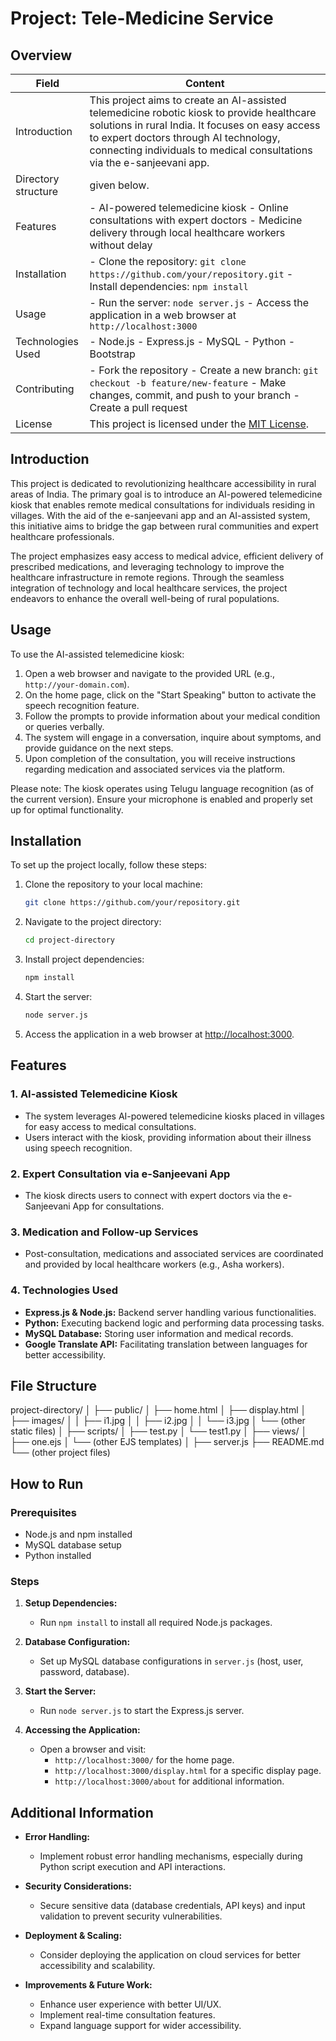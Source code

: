 # Project: Tele-Medicine Service

## Overview

| Field                | Content                                                   |
|----------------------|-----------------------------------------------------------|
| Introduction         | This project aims to create an AI-assisted telemedicine robotic kiosk to provide healthcare solutions in rural India. It focuses on easy access to expert doctors through AI technology, connecting individuals to medical consultations via the e-sanjeevani app. |
|Directory structure   | given below. | 
| Features             | - AI-powered telemedicine kiosk - Online consultations with expert doctors - Medicine delivery through local healthcare workers without delay |
| Installation         | - Clone the repository: `git clone https://github.com/your/repository.git` - Install dependencies: `npm install` |
| Usage                | - Run the server: `node server.js` - Access the application in a web browser at `http://localhost:3000` |
| Technologies Used    | - Node.js - Express.js - MySQL - Python - Bootstrap |
| Contributing         | - Fork the repository - Create a new branch: `git checkout -b feature/new-feature` - Make changes, commit, and push to your branch - Create a pull request |
| License              | This project is licensed under the [MIT License](link-to-license). |
## Introduction

This project is dedicated to revolutionizing healthcare accessibility in rural areas of India. The primary goal is to introduce an AI-powered telemedicine kiosk that enables remote medical consultations for individuals residing in villages. With the aid of the e-sanjeevani app and an AI-assisted system, this initiative aims to bridge the gap between rural communities and expert healthcare professionals.

The project emphasizes easy access to medical advice, efficient delivery of prescribed medications, and leveraging technology to improve the healthcare infrastructure in remote regions. Through the seamless integration of technology and local healthcare services, the project endeavors to enhance the overall well-being of rural populations.
## Usage

To use the AI-assisted telemedicine kiosk:

1. Open a web browser and navigate to the provided URL (e.g., `http://your-domain.com`).
2. On the home page, click on the "Start Speaking" button to activate the speech recognition feature.
3. Follow the prompts to provide information about your medical condition or queries verbally.
4. The system will engage in a conversation, inquire about symptoms, and provide guidance on the next steps.
5. Upon completion of the consultation, you will receive instructions regarding medication and associated services via the platform.

Please note: The kiosk operates using Telugu language recognition (as of the current version). Ensure your microphone is enabled and properly set up for optimal functionality.
## Installation

To set up the project locally, follow these steps:

1. Clone the repository to your local machine:

    ```bash
    git clone https://github.com/your/repository.git
    ```

2. Navigate to the project directory:

    ```bash
    cd project-directory
    ```

3. Install project dependencies:

    ```bash
    npm install
    ```

4. Start the server:

    ```bash
    node server.js
    ```

5. Access the application in a web browser at [http://localhost:3000](http://localhost:3000).

## Features

### 1. AI-assisted Telemedicine Kiosk
- The system leverages AI-powered telemedicine kiosks placed in villages for easy access to medical consultations.
- Users interact with the kiosk, providing information about their illness using speech recognition.

### 2. Expert Consultation via e-Sanjeevani App
- The kiosk directs users to connect with expert doctors via the e-Sanjeevani App for consultations.

### 3. Medication and Follow-up Services
- Post-consultation, medications and associated services are coordinated and provided by local healthcare workers (e.g., Asha workers).

### 4. Technologies Used
- **Express.js & Node.js:** Backend server handling various functionalities.
- **Python:** Executing backend logic and performing data processing tasks.
- **MySQL Database:** Storing user information and medical records.
- **Google Translate API:** Facilitating translation between languages for better accessibility.

## File Structure
project-directory/
│
├── public/
│   ├── home.html
│   ├── display.html
│   ├── images/
│   │   ├── i1.jpg
│   │   ├── i2.jpg
│   │   └── i3.jpg
│   └── (other static files)
│
├── scripts/
│   ├── test.py
│   └── test1.py
│
├── views/
│   ├── one.ejs
│   └── (other EJS templates)
│
├── server.js
├── README.md
└── (other project files)



## How to Run

### Prerequisites
- Node.js and npm installed
- MySQL database setup
- Python installed

### Steps
1. **Setup Dependencies:**
   - Run `npm install` to install all required Node.js packages.

2. **Database Configuration:**
   - Set up MySQL database configurations in `server.js` (host, user, password, database).

3. **Start the Server:**
   - Run `node server.js` to start the Express.js server.

4. **Accessing the Application:**
   - Open a browser and visit:
     - `http://localhost:3000/` for the home page.
     - `http://localhost:3000/display.html` for a specific display page.
     - `http://localhost:3000/about` for additional information.

## Additional Information

- **Error Handling:**
  - Implement robust error handling mechanisms, especially during Python script execution and API interactions.
  
- **Security Considerations:**
  - Secure sensitive data (database credentials, API keys) and input validation to prevent security vulnerabilities.

- **Deployment & Scaling:**
  - Consider deploying the application on cloud services for better accessibility and scalability.

- **Improvements & Future Work:**
  - Enhance user experience with better UI/UX.
  - Implement real-time consultation features.
  - Expand language support for wider accessibility.
